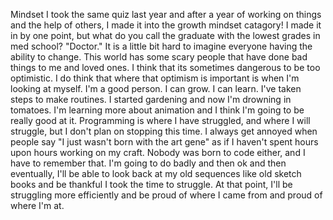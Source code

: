Mindset
I took the same quiz last year and after a year of working on things and the help of others, I made it into the growth mindset catagory! I made it in by one point, but what do you call the graduate with the lowest grades in med school? "Doctor." It is a little bit hard to imagine everyone having the ability to change. This world has some scary people that have done bad things to me and loved ones. I think that its sometimes dangerous to be too optimistic. I do think that where that optimism is important is when I'm looking at myself. I'm a good person. I can grow. I can learn. I've taken steps to make routines. I started gardening and now I'm drowning in tomatoes. I'm learning more about animation and I think I'm going to be really good at it. Programming is where I have struggled, and where I will struggle, but I don't plan on stopping this time. I always get annoyed when people say "I just wasn't born with the art gene" as if I haven't spent hours upon hours working on my craft. Nobody was born to code either, and I have to remember that. I'm going to do badly and then ok and then eventually, I'll be able to look back at my old sequences like old sketch books and be thankful I took the time to struggle. At that point, I'll be struggling more efficiently and be proud of where I came from and proud of where I'm at. 
